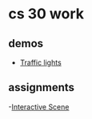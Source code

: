 # cs 30 work

## demos
- [Traffic lights](traffic-lights)

## assignments

-[Interactive Scene](interactive-scene)
